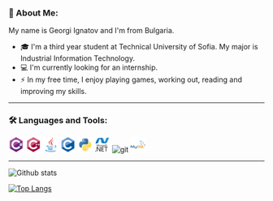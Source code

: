 ###	:wave: About Me:
My name is Georgi Ignatov and I'm from Bulgaria.
- :mortar_board: I'm a third year student at Technical University of Sofia. My major is Industrial Information Technology.
- :computer: I'm currently looking for an internship.
- :zap: In my free time, I enjoy playing games, working out, reading and improving my skills.

---

### :hammer_and_wrench: Languages and Tools:
<p align="left"> <img src="https://raw.githubusercontent.com/devicons/devicon/master/icons/csharp/csharp-original.svg" alt="csharp" width="30" height="30"/> <img src="https://raw.githubusercontent.com/devicons/devicon/master/icons/cplusplus/cplusplus-original.svg" alt="cplusplus" width="30" height="30"/> <img src="https://raw.githubusercontent.com/devicons/devicon/master/icons/java/java-original.svg" alt="java" width="30" height="30"/> <img src="https://raw.githubusercontent.com/devicons/devicon/master/icons/c/c-original.svg" alt="c" width="30" height="30"/> <img src="https://raw.githubusercontent.com/devicons/devicon/master/icons/python/python-original.svg" alt="python" width="30" height="30"/> <img src="https://raw.githubusercontent.com/devicons/devicon/master/icons/dot-net/dot-net-original-wordmark.svg" alt="dotnet" width="30" height="30"/> <img src="https://www.vectorlogo.zone/logos/git-scm/git-scm-icon.svg" alt="git" width="30" height="30"/> <img src="https://raw.githubusercontent.com/devicons/devicon/master/icons/mysql/mysql-original-wordmark.svg" alt="mysql" width="30" height="30"/> </p>

---

![Github stats](https://github-readme-stats.vercel.app/api?username=gignatov&show_icons=true&count_private=true&theme=nightowl)

[![Top Langs](https://github-readme-stats.vercel.app/api/top-langs/?username=gignatov&layout=compact&theme=nightowl)](https://github.com/anuraghazra/github-readme-stats)
